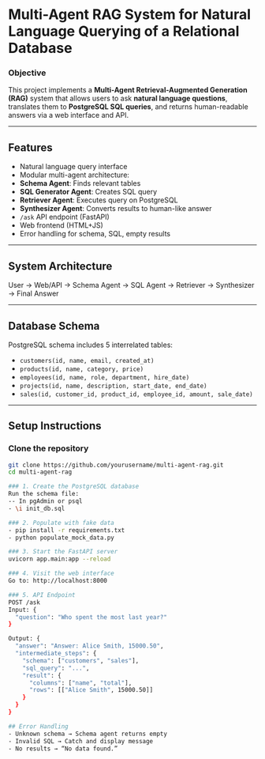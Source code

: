 #  Multi-Agent RAG System for Natural Language Querying of a Relational Database

###  Objective
This project implements a **Multi-Agent Retrieval-Augmented Generation (RAG)** system that allows users to ask **natural language questions**, translates them to **PostgreSQL SQL queries**, and returns human-readable answers via a web interface and API.

---

##  Features
-  Natural language query interface
-  Modular multi-agent architecture:
  - **Schema Agent**: Finds relevant tables
  - **SQL Generator Agent**: Creates SQL query
  - **Retriever Agent**: Executes query on PostgreSQL
  - **Synthesizer Agent**: Converts results to human-like answer
-  `/ask` API endpoint (FastAPI)
-  Web frontend (HTML+JS)
-  Error handling for schema, SQL, empty results

---

##  System Architecture
User → Web/API → Schema Agent → SQL Agent → Retriever → Synthesizer → Final Answer


---

##  Database Schema

PostgreSQL schema includes 5 interrelated tables:
- `customers(id, name, email, created_at)`
- `products(id, name, category, price)`
- `employees(id, name, role, department, hire_date)`
- `projects(id, name, description, start_date, end_date)`
- `sales(id, customer_id, product_id, employee_id, amount, sale_date)`

---

##  Setup Instructions

### Clone the repository
```bash
git clone https://github.com/yourusername/multi-agent-rag.git
cd multi-agent-rag

### 1. Create the PostgreSQL database
Run the schema file: 
-- In pgAdmin or psql
- \i init_db.sql

### 2. Populate with fake data
- pip install -r requirements.txt
- python populate_mock_data.py

### 3. Start the FastAPI server
uvicorn app.main:app --reload

### 4. Visit the web interface
Go to: http://localhost:8000

### 5. API Endpoint
POST /ask
Input: {
  "question": "Who spent the most last year?"
}

Output: {
  "answer": "Answer: Alice Smith, 15000.50",
  "intermediate_steps": {
    "schema": ["customers", "sales"],
    "sql_query": "...",
    "result": {
      "columns": ["name", "total"],
      "rows": [["Alice Smith", 15000.50]]
    }
  }
}

## Error Handling
- Unknown schema → Schema agent returns empty
- Invalid SQL → Catch and display message
- No results → “No data found.”
